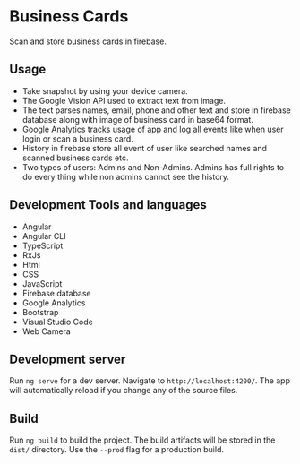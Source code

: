 # Business Cards

Scan and store business cards in firebase. 

## Usage  

- Take snapshot by using your device camera. 
- The Google Vision API used to extract text from image. 
- The text parses names, email, phone and other text and store in firebase database along with image of business card in base64 format. 
- Google Analytics tracks usage of app and log all events like when user login or scan a business card.
- History in firebase store all event of user like searched names and scanned business cards etc. 
- Two types of users: Admins and Non-Admins. Admins has full rights to do every thing while non admins cannot see the history. 


## Development Tools and languages 

- Angular 
- Angular CLI 
- TypeScript
- RxJs
- Html 
- CSS
- JavaScript
- Firebase database 
- Google Analytics 
- Bootstrap 
- Visual Studio Code 
- Web Camera


## Development server

Run `ng serve` for a dev server. Navigate to `http://localhost:4200/`. The app will automatically reload if you change any of the source files.

## Build

Run `ng build` to build the project. The build artifacts will be stored in the `dist/` directory. Use the `--prod` flag for a production build.

